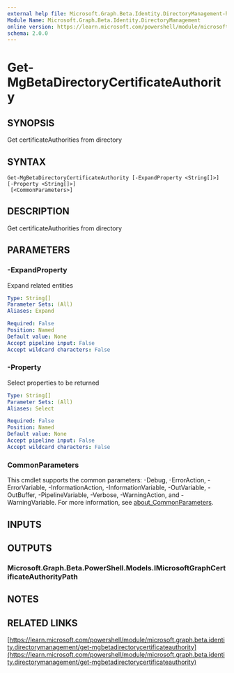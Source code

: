 ```yaml
---
external help file: Microsoft.Graph.Beta.Identity.DirectoryManagement-help.xml
Module Name: Microsoft.Graph.Beta.Identity.DirectoryManagement
online version: https://learn.microsoft.com/powershell/module/microsoft.graph.beta.identity.directorymanagement/get-mgbetadirectorycertificateauthority
schema: 2.0.0
---
```


# Get-MgBetaDirectoryCertificateAuthority

## SYNOPSIS
Get certificateAuthorities from directory

## SYNTAX

```
Get-MgBetaDirectoryCertificateAuthority [-ExpandProperty <String[]>] [-Property <String[]>]
 [<CommonParameters>]
```

## DESCRIPTION
Get certificateAuthorities from directory

## PARAMETERS

### -ExpandProperty
Expand related entities

```yaml
Type: String[]
Parameter Sets: (All)
Aliases: Expand

Required: False
Position: Named
Default value: None
Accept pipeline input: False
Accept wildcard characters: False
```

### -Property
Select properties to be returned

```yaml
Type: String[]
Parameter Sets: (All)
Aliases: Select

Required: False
Position: Named
Default value: None
Accept pipeline input: False
Accept wildcard characters: False
```

### CommonParameters
This cmdlet supports the common parameters: -Debug, -ErrorAction, -ErrorVariable, -InformationAction, -InformationVariable, -OutVariable, -OutBuffer, -PipelineVariable, -Verbose, -WarningAction, and -WarningVariable. For more information, see [about_CommonParameters](http://go.microsoft.com/fwlink/?LinkID=113216).

## INPUTS

## OUTPUTS

### Microsoft.Graph.Beta.PowerShell.Models.IMicrosoftGraphCertificateAuthorityPath
## NOTES

## RELATED LINKS

[https://learn.microsoft.com/powershell/module/microsoft.graph.beta.identity.directorymanagement/get-mgbetadirectorycertificateauthority](https://learn.microsoft.com/powershell/module/microsoft.graph.beta.identity.directorymanagement/get-mgbetadirectorycertificateauthority)


